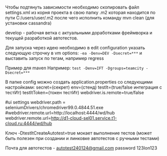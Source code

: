 Чтобы подтянуть зависимости необходимо скопировать файл settings.xml из корня проекта
в свою папку .m2 которая находится по пути C:/users/user/.m2
после чего исполнить команду mvn clean (для установки cassandra)

develop - рабочая ветка с актуальными доработками фреймворка и текущей разработкой автотестов.

Для запуска через идею необходимо в edit configuration указать следующую строчку в vm options:
`-ea -Denv=DEV -Dsecret=***`
и выставить запуск по тегам, например regress

Пример для maven Например:
`test -Denv=IFT -Dgroups=teamcity -Dsecret=***`

В папке config можно создать application.properties со следующими настройками:
secret=(секрет)
env=(стенд)
testIt=(true/false интеграция с тестИт)
testItToken=(токен тестИт)
webdriver.is.remote=true/false


#ui settings
webdriver.path = seleniumDrivers/chromedriver99.0.4844.51.exe
#webdriver.remote.url=http://localhost:4444/wd/hub
webdriver.remote.url=http://d1-cloud-sel01.service.t1-cloud.ru:4444/wd/hub

Ключ -DtestItCreateAutotest=true мокает выполнение тестов (может быть полезен при создании и линковке автотестов с ручными тестами)

Почта для автотестов - autotest240124@gmail.com password 123Ion123